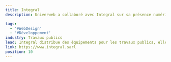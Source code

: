 ```yaml
---
title: Integral
description: Univerweb a collaboré avec Integral sur sa présence numérique. Nous avons créé le site web.

tags:
  - '#WebDesign'
  - '#Développement'
industry: Travaux publics
lead: Integral distribue des équipements pour les travaux publics, elle fournit à ses clients des machines et des pièces de rechange fabriquées par les principaux constructeurs européens et américains.
link: https://www.integral.sarl
position: 10
---
```

